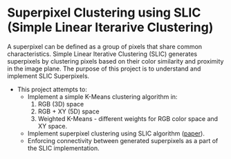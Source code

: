 # Superpixel Clustering using SLIC (Simple Linear Iterarive Clustering)

A superpixel can be defined as a group of pixels that share common characteristics. Simple Linear Iterative Clustering (SLIC) generates superpixels by clustering pixels based on their color similarity and proximity in the image plane. 
The purpose of this project is to understand and implement SLIC Superpixels.

- This project attempts to:
  - Implement a simple K-Means clustering algorithm in:
    1) RGB (3D) space 
    2) RGB + XY (5D) space
    3) Weighted K-Means - different weights for RGB color space and XY space.
  - Implement superpixel clustering using SLIC algorithm ([paper](https://www.iro.umontreal.ca/~mignotte/IFT6150/Articles/SLIC_Superpixels.pdf)).
  - Enforcing connectivity between generated superpixels as a part of the SLIC implementation.
  
